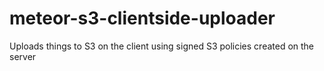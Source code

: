 meteor-s3-clientside-uploader
=============================

Uploads things to S3 on the client using signed S3 policies created on the server
